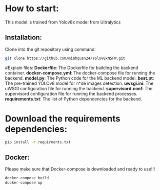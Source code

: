 # How to start:
This model is trained from Yolov8x model from Ultralytics

## Installation:
Clone into the git repository using command:

```bash
git clone https://github.com/minhquan24/Yolov8xNSFW.git
```
#Explain files:
**Dockerfile**: The Dockerfile for building the backend container.
**docker-compose.yml**: The docker-compose file for running the backend.
**model.py**: The Python code for the ML backend model.
**best.pt**: The pre-trained YOLOv8 model for n*de images detection.
**uwsgi.ini**: The uWSGI configuration file for running the backend.
**supervisord.conf**: The supervisord configuration file for running the backend processes.
**requirements.txt**: The list of Python dependencies for the backend.

# Download the requirements dependencies:

```bash
pip install -r requirments.txt
```

## Docker:
Please make sure that Docker-compose is downloaded and ready to use!!!

```bash
docker-compose build
docker-compose up
```

